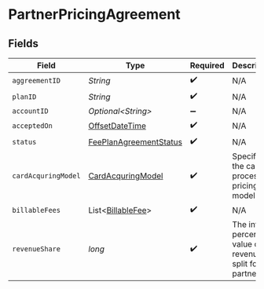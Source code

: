 # PartnerPricingAgreement


## Fields

| Field                                                                                     | Type                                                                                      | Required                                                                                  | Description                                                                               | Example                                                                                   |
| ----------------------------------------------------------------------------------------- | ----------------------------------------------------------------------------------------- | ----------------------------------------------------------------------------------------- | ----------------------------------------------------------------------------------------- | ----------------------------------------------------------------------------------------- |
| `aggreementID`                                                                            | *String*                                                                                  | :heavy_check_mark:                                                                        | N/A                                                                                       |                                                                                           |
| `planID`                                                                                  | *String*                                                                                  | :heavy_check_mark:                                                                        | N/A                                                                                       |                                                                                           |
| `accountID`                                                                               | *Optional\<String>*                                                                       | :heavy_minus_sign:                                                                        | N/A                                                                                       |                                                                                           |
| `acceptedOn`                                                                              | [OffsetDateTime](https://docs.oracle.com/javase/8/docs/api/java/time/OffsetDateTime.html) | :heavy_check_mark:                                                                        | N/A                                                                                       |                                                                                           |
| `status`                                                                                  | [FeePlanAgreementStatus](../../models/components/FeePlanAgreementStatus.md)               | :heavy_check_mark:                                                                        | N/A                                                                                       |                                                                                           |
| `cardAcquringModel`                                                                       | [CardAcquringModel](../../models/components/CardAcquringModel.md)                         | :heavy_check_mark:                                                                        | Specifies the card processing pricing model                                               |                                                                                           |
| `billableFees`                                                                            | List\<[BillableFee](../../models/components/BillableFee.md)>                              | :heavy_check_mark:                                                                        | N/A                                                                                       |                                                                                           |
| `revenueShare`                                                                            | *long*                                                                                    | :heavy_check_mark:                                                                        | The integer percentage value of the revenue split for partner.                            | 10                                                                                        |